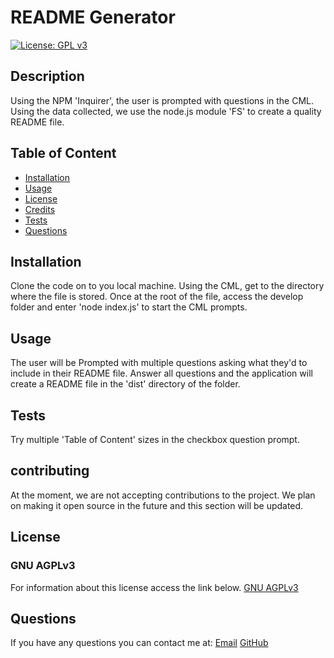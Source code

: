 
# README Generator

[![License: GPL v3](https://img.shields.io/badge/License-GPLv3-blue.svg)](https://www.gnu.org/licenses/gpl-3.0)

## Description
Using the NPM 'Inquirer', the user is prompted with questions in the CML. Using the data collected, we use the node.js module 'FS' to create a quality README file.

## Table of Content
- [Installation](#installation)
- [Usage](#usage)
- [License](#license)
- [Credits](#credits)
- [Tests](#tests)
- [Questions](#questions)


## Installation
Clone the code on to you local machine. Using the CML, get to the directory where the file is stored. Once at the root of the file, access the develop folder and enter 'node index.js' to start the CML prompts.

## Usage
The user will be Prompted with multiple questions asking what they'd to include in their README file. Answer all questions and the application will create a README file in the 'dist' directory of the folder.

## Tests
Try multiple 'Table of Content' sizes in the checkbox question prompt.

## contributing
At the moment, we are not accepting contributions to the project. We plan on making it open source in the future and this section will be updated.

## License
### GNU AGPLv3
For information about this license access the link below.
[GNU AGPLv3](https://www.gnu.org/licenses/gpl-3.0)

## Questions
If you have any questions you can contact me at:
[Email](mailto:seankral9@gmail.com)
[GitHub](https://github.com/seankral)
